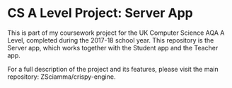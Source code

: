 # CS A Level Project: Server App

This is part of my coursework project for the UK Computer Science AQA A Level, completed during the 2017-18 school year. This repository is the Server app, which works together with the Student app and the Teacher app.

For a full description of the project and its features, please visit the main repository: ZSciamma/crispy-engine.
